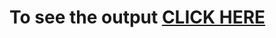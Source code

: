 # To see the output [CLICK HERE](https://elisa-codes.github.io/coursera-test/module2-solution/index.html)
